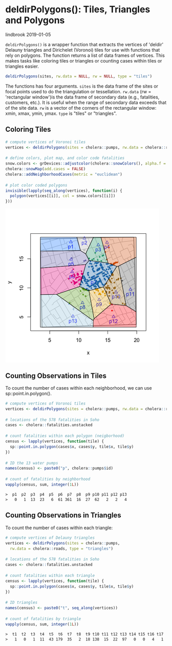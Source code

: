 deldirPolygons(): Tiles, Triangles and Polygons
================
lindbrook
2019-01-05

`deldirPolygons()` is a wrapper function that extracts the vertices of 'deldir' Delauny triangles and Dirichelet (Voronoi) tiles for use with functions that rely on polygons. The function returns a list of data frames of vertices. This makes tasks like coloring tiles or triangles or counting cases within tiles or triangles easier.

``` r
deldirPolygons(sites, rw.data = NULL, rw = NULL, type = "tiles")
```

The functions has four arguments. `sites` is the data frame of the sites or focal points used to do the triangulation or tessellation. `rw.data` (rw = 'rectangular window')is the data frame of secondary data (e.g., fatalities, customers, etc.). It is useful when the range of secondary data exceeds that of the site data. `rw` is a vector of the corners of the rectangular window: xmin, xmax, ymin, ymax. `type` is "tiles" or "triangles".

Coloring Tiles
--------------

``` r
# compute vertices of Voronoi tiles
vertices <- deldirPolygons(sites = cholera::pumps, rw.data = cholera::roads)

# define colors, plot map, and color code fatalities
snow.colors <- grDevices::adjustcolor(cholera::snowColors(), alpha.f = 1/3)
cholera::snowMap(add.cases = FALSE)
cholera::addNeighborhoodCases(metric = "euclidean")

# plot color coded polygons
invisible(lapply(seq_along(vertices), function(i) {
  polygon(vertices[[i]], col = snow.colors[[i]])
}))
```

<img src="tiles.polygons_files/figure-markdown_github/coloring-1.png" style="display: block; margin: auto auto auto 0;" />

Counting Observations in Tiles
------------------------------

To count the number of cases within each neighborhood, we can use sp::point.in.polygon().

``` r
# compute vertices of Voronoi tiles
vertices <- deldirPolygons(sites = cholera::pumps, rw.data = cholera::roads)

# locations of the 578 fatalities in Soho
cases <- cholera::fatalities.unstacked

# count fatalities within each polygon (neigborhood)
census <- lapply(vertices, function(tile) {
  sp::point.in.polygon(cases$x, cases$y, tile$x, tile$y)
})

# ID the 13 water pumps
names(census) <- paste0("p", cholera::pumps$id)

# count of fatalities by neighborhood
vapply(census, sum, integer(1L))
```

    >  p1  p2  p3  p4  p5  p6  p7  p8  p9 p10 p11 p12 p13 
    >   0   1  13  23   6  61 361  16  27  62   2   2   4

Counting Observations in Triangles
----------------------------------

To count the number of cases within each triangle:

``` r
# compute vertices of Delauny triangles
vertices <- deldirPolygons(sites = cholera::pumps,
  rw.data = cholera::roads, type = "triangles")

# locations of the 578 fatalities in Soho
cases <- cholera::fatalities.unstacked

# count fatalities within each triangle
census <- lapply(vertices, function(tile) {
  sp::point.in.polygon(cases$x, cases$y, tile$x, tile$y)
})

# ID triangles
names(census) <- paste0("t", seq_along(vertices))

# count of fatalities by triangle
vapply(census, sum, integer(1L))
```

    >  t1  t2  t3  t4  t5  t6  t7  t8  t9 t10 t11 t12 t13 t14 t15 t16 t17 
    >   1   0   1  11  43 179  35   2  18 138  15  22  97   0   0   4   1
